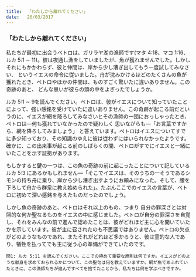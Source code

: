 ```yaml
---
title:  「わたしから離れてください」
date:   26/03/2017
---
```


### 「わたしから離れてください」

 私たちが最初に出会うペトロは、ガリラヤ湖の漁師です(マタ 4:18、マコ 1:16、ルカ 5:1 ∼ 11)。彼は夜通し漁をしていましたが、魚が獲れませんでした。しかしそれにもかかわらず、彼と仲間は、岸から少し漕ぎ出してもう一度試してみなさい、 というイエスの命令に従いました。舟が沈みかけるほどのたくさんの魚が獲れたとき、ペトロやほかの仲間は、ものすごく驚いたに違いありません。この奇跡のあと、 どんな思いが彼らの頭の中をよぎったでしょうか。

 ルカ 5:1 ∼ 9を読んでください。ペトロは、彼がイエスについて知っていたことによって、強い感銘を受けていたに違いありません。この奇跡が起こる前だというのに、イエスが網を降ろしてみなさいとその漁師の一団におっしゃったとき、ペトロは―何も獲れていなかったので疑わしく 思いながらも―「お言葉ですから、網を降ろしてみましょう」 と答えています。ペトロはイエスについてすでに多少知っており、その知識のゆえに彼は従わずにはいられなかったようです。確かに、この出来事が起こる前のしばらくの間、ペトロがすでにイエスと一緒にいたことを示す証拠があります。

 もしかすると鍵の一つは、この魚の奇跡の前に起こったことについて記しているルカ 5:3 にあるかもしれません―「そこでイエスは、そのうちの一そうであるシモンの持ち舟に乗り、岸から少し漕ぎ出すようにお頼みになった。そして、腰を下ろして舟から群衆に教え始められた」。たぶんここでのイエスの言葉が、ペトロに初めて深い感銘を与えたものだったのでしょう。

 しかし魚の奇跡のあと、ペトロはそれ以上のもの、つまり 自分の罪深さとは対照的な何か聖なるものをイエスの中に感じました。ペトロが自分の罪深さを自覚し、それをみんなの前で進んで認めたことは、彼がどれほど主に心を開いていたかを示しています。彼が主に召されたのも不思議ではありません。ペトロの欠点がどのようなものであれ、またそれがどれほど多かろうと、彼は霊的な人であり、犠牲を払ってでも主に従う心の準備ができていたのです。

`問1: ルカ 5:11 を読んでください。ここでの極めて重要な原則は何ですか。イエスがどのような献身を求めておられるかについて、この聖句は何を教えていますか。網が魚であふれていたときに、この漁師たちが進んですべてを捨てたことから、私たちは何を学ぶべきですか。`
